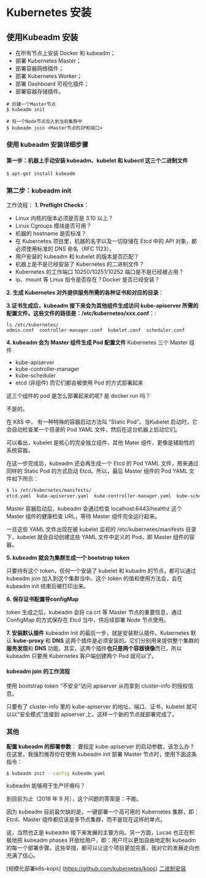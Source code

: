 # Kubernetes 安装

## 使用Kubeadm 安装

- 在所有节点上安装 Docker 和 kubeadm；
- 部署 Kubernetes Master；
- 部署容器网络插件；
- 部署 Kubernetes Worker；
- 部署 Dashboard 可视化插件；
- 部署容器存储插件。

```
# 创建一个Master节点
$ kubeadm init

# 将一个Node节点加入到当前集群中
$ kubeadm join <Master节点的IP和端口>
```

### 使用 kubeadm 安装详细步骤

#### 第一步：机器上手动安装 kubeadm、kubelet 和 kubectl 这三个二进制文件
```bash
$ apt-get install kubeadm
```

### 第二步：kubeadm init
工作流程：
**1. Preflight Checks**：
- Linux 内核的版本必须是否是 3.10 以上？
- Linux Cgroups 模块是否可用？
- 机器的 hostname 是否标准？
- 在 Kubernetes 项目里，机器的名字以及一切存储在 Etcd 中的 API 对象，都必须使用标准的 DNS 命名（RFC 1123）。
- 用户安装的 kubeadm 和 kubelet 的版本是否匹配？
- 机器上是不是已经安装了 Kubernetes 的二进制文件？
- Kubernetes 的工作端口 10250/10251/10252 端口是不是已经被占用？
- ip、mount 等 Linux 指令是否存在？Docker 是否已经安装？

**2. 生成 Kubernetes 对外提供服务所需的各种证书和对应的目录**：


**3.证书生成后，kubeadm 接下来会为其他组件生成访问 kube-apiserver 所需的配置文件。这些文件的路径是：/etc/kubernetes/xxx.conf：**:
```
ls /etc/kubernetes/
admin.conf  controller-manager.conf  kubelet.conf  scheduler.conf
```

**4. kubeadm 会为 Master 组件生成 Pod 配置文件**
Kubernetes 三个 Master 组件 
- kube-apiserver
- kube-controller-manager
- kube-scheduler
- etcd (非组件)
而它们都会被使用 Pod 的方式部署起来

这三个组件的 pod 是怎么部署起来的呢? 是 docker run 吗？

不是的。

在 K8S 中， 有一种特殊的容器启动方法叫 “Static Pod”。当Kubelet 启动时，它会自动检查某一个目录的 Pod YAML 文件，然后在这台机器上启动它们。

可以看出，kubelet 是核心的完全独立组件，其他 Mater 组件，更像是辅助性的系统容器。

在这一步完成后，kubeadm 还会再生成一个 Etcd 的 Pod YAML 文件，用来通过同样的 Static Pod 的方式启动 Etcd。所以，最后 Master 组件的 Pod YAML 文件如下所示：

```bash
$ ls /etc/kubernetes/manifests/
etcd.yaml  kube-apiserver.yaml  kube-controller-manager.yaml  kube-scheduler.yaml
```

Master 容器启动后，kubeadm 会通过检查 localhost:6443/healthz 这个 Master 组件的健康检查 URL，等待 Master 组件完全运行起来。

一旦这些 YAML 文件出现在被 kubelet 监视的 /etc/kubernetes/manifests 目录下，kubelet 就会自动创建这些 YAML 文件中定义的 Pod，即 Master 组件的容器。

**5. kubeadm 就会为集群生成一个 bootstrap token**

只要持有这个 token，任何一个安装了 kubelet 和 kubadm 的节点，都可以通过 kubeadm join 加入到这个集群当中。这个 token 的值和使用方法会，会在 kubeadm init 结束后被打印出来。

**6. 保存证书配置导configMap**

 token 生成之后，kubeadm 会将 ca.crt 等 Master 节点的重要信息，通过 ConfigMap 的方式保存在 Etcd 当中，供后续部署 Node 节点使用。

 **7. 安装默认插件**
 kubeadm init 的最后一步，就是安装默认插件。Kubernetes 默认 **kube-proxy** 和 **DNS** 这两个插件是必须安装的。它们分别用来提供整个集群的**服务发现**和 **DNS** 功能。其实，这两个插件**也只是两个容器镜像**而已，所以 kubeadm 只要用 Kubernetes 客户端创建两个 Pod 就可以了。


 #### kubeadm join 的工作流程
 使用  bootstrap token “不安全”访问 apiserver 从而拿到 cluster-info 的授权信息。

 只要有了 cluster-info 里的 kube-apiserver 的地址、端口、证书，kubelet 就可以以“安全模式”连接到 apiserver 上，这样一个新的节点就部署完成了。

 ### 其他
 **配置 kubeadm 的部署参数**：
 要指定 kube-apiserver 的启动参数，该怎么办？在这里，我强烈推荐你在使用 kubeadm init 部署 Master 节点时，使用下面这条指令：
 ```bash
$ kubeadm init --config kubeadm.yaml
```


kubeadm 能够用于生产环境吗？

到目前为止（2018 年 9 月），这个问题的答案是：不能。

因为 kubeadm 目前最欠缺的是，一键部署一个高可用的 Kubernetes 集群，即：Etcd、Master 组件都应该是多节点集群，而不是现在这样的单点。

这，当然也正是 kubeadm 接下来发展的主要方向。另一方面，Lucas 也正在积极地把 kubeadm phases 开放给用户，即：用户可以更加自由地定制 kubeadm 的每一个部署步骤。这些举措，都可以让这个项目更加完善，我对它的发展走向也充满了信心。

[规模化部署k8s-kops] (https://github.com/kubernetes/kops)
[二进制安装](https://github.com/SongCF/kubesh)